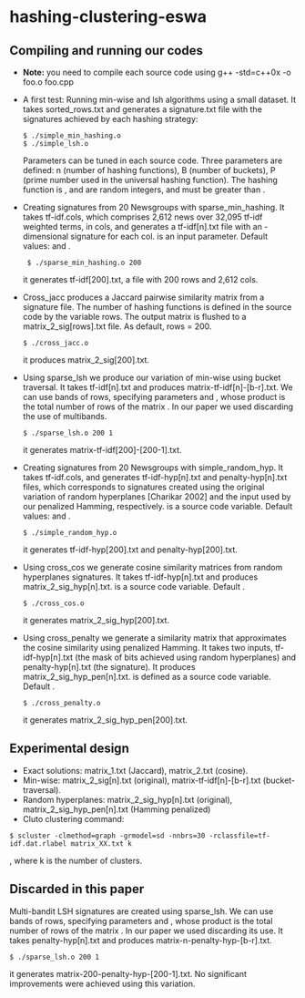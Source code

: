 # hashing-clustering-eswa

## Compiling and running our codes

* __Note:__ you need to compile each source code using g++ -std=c++0x -o foo.o foo.cpp

* A first test: Running min-wise and lsh algorithms using a small dataset. It takes sorted_rows.txt and generates a signature.txt file with the signatures achieved by each hashing strategy:
  ```
  $ ./simple_min_hashing.o
  $ ./simple_lsh.o
  ```

  Parameters can be tuned in each source code. Three parameters are defined: n (number of hashing functions), B (number of buckets), P (prime number used in the universal hashing function). The hashing function is  ,  and  are random integers, and  must be greater than  .

* Creating signatures from 20 Newsgroups with sparse_min_hashing. It takes tf-idf.cols, which comprises 2,612 news over 32,095 tf-idf weighted terms, in cols, and generates a tf-idf[n].txt file with an  - dimensional signature for each col.  is an input parameter. Default values:  and  .
  ```
   $ ./sparse_min_hashing.o 200
  ```

  it generates tf-idf[200].txt, a file with 200 rows and 2,612 cols.

* Cross_jacc produces a Jaccard pairwise similarity matrix from a signature file. The number of hashing functions is defined in the source code by the variable rows. The output matrix is flushed to a matrix_2_sig[rows].txt file. As default, rows = 200.
  ```
  $ ./cross_jacc.o
  ```

  it produces matrix_2_sig[200].txt.

* Using sparse_lsh we produce our variation of min-wise using bucket traversal. It takes tf-idf[n].txt and produces matrix-tf-idf[n]-[b-r].txt. We can use bands of rows, specifying parameters  and  , whose product is the total number of rows of the matrix  . In our paper we used  discarding the use of multibands.
  ```
  $ ./sparse_lsh.o 200 1
  ```

  it generates matrix-tf-idf[200]-[200-1].txt.

* Creating signatures from 20 Newsgroups with simple_random_hyp. It takes tf-idf.cols, and generates tf-idf-hyp[n].txt and penalty-hyp[n].txt files, which corresponds to signatures created using the original variation of random hyperplanes [Charikar 2002] and the input used by our penalized Hamming, respectively.   is a source code variable. Default values:  and  .

  ```
  $ ./simple_random_hyp.o
  ```

  it generates tf-idf-hyp[200].txt and penalty-hyp[200].txt.

* Using cross_cos we generate cosine similarity matrices from random hyperplanes signatures. It takes tf-idf-hyp[n].txt and produces matrix_2_sig_hyp[n].txt.  is a source code variable. Default  .

  ```
  $ ./cross_cos.o
  ```

  it generates matrix_2_sig_hyp[200].txt.

* Using cross_penalty we generate a similarity matrix that approximates the cosine similarity using penalized Hamming. It takes two inputs, tf-idf-hyp[n].txt (the mask of bits achieved using random hyperplanes) and penalty-hyp[n].txt (the signature). It produces matrix_2_sig_hyp_pen[n].txt.  is defined as a source code variable. Default  .

  ```
  $ ./cross_penalty.o
  ```

  it generates matrix_2_sig_hyp_pen[200].txt.


## Experimental design

* Exact solutions: matrix_1.txt (Jaccard), matrix_2.txt (cosine).
* Min-wise: matrix_2_sig[n].txt (original), matrix-tf-idf[n]-[b-r].txt (bucket-traversal).
* Random hyperplanes: matrix_2_sig_hyp[n].txt (original), matrix_2_sig_hyp_pen[n].txt (Hamming penalized)
* Cluto clustering command: 

```
$ scluster -clmethod=graph -grmodel=sd -nnbrs=30 -rclassfile=tf-idf.dat.rlabel matrix_XX.txt k
```

, where k is the number of clusters.


## Discarded in this paper

Multi-bandit LSH signatures are created using sparse_lsh. We can use bands of rows, specifying parameters  and  , whose product is the total number of rows of the matrix  . In our paper we used  discarding its use. It takes penalty-hyp[n].txt and produces matrix-n-penalty-hyp-[b-r].txt.

```
$ ./sparse_lsh.o 200 1
```

it generates matrix-200-penalty-hyp-[200-1].txt. No significant improvements were achieved using this variation.
